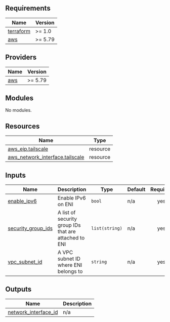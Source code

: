 <!-- BEGINNING OF PRE-COMMIT-TERRAFORM DOCS HOOK -->
## Requirements

| Name | Version |
|------|---------|
| <a name="requirement_terraform"></a> [terraform](#requirement\_terraform) | >= 1.0 |
| <a name="requirement_aws"></a> [aws](#requirement\_aws) | >= 5.79 |

## Providers

| Name | Version |
|------|---------|
| <a name="provider_aws"></a> [aws](#provider\_aws) | >= 5.79 |

## Modules

No modules.

## Resources

| Name | Type |
|------|------|
| [aws_eip.tailscale](https://registry.terraform.io/providers/hashicorp/aws/latest/docs/resources/eip) | resource |
| [aws_network_interface.tailscale](https://registry.terraform.io/providers/hashicorp/aws/latest/docs/resources/network_interface) | resource |

## Inputs

| Name | Description | Type | Default | Required |
|------|-------------|------|---------|:--------:|
| <a name="input_enable_ipv6"></a> [enable\_ipv6](#input\_enable\_ipv6) | Enable IPv6 on ENI | `bool` | n/a | yes |
| <a name="input_security_group_ids"></a> [security\_group\_ids](#input\_security\_group\_ids) | A list of security group IDs that are attached to ENI | `list(string)` | n/a | yes |
| <a name="input_vpc_subnet_id"></a> [vpc\_subnet\_id](#input\_vpc\_subnet\_id) | A VPC subnet ID where ENI belongs to | `string` | n/a | yes |

## Outputs

| Name | Description |
|------|-------------|
| <a name="output_network_interface_id"></a> [network\_interface\_id](#output\_network\_interface\_id) | n/a |
<!-- END OF PRE-COMMIT-TERRAFORM DOCS HOOK -->

